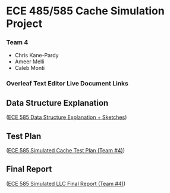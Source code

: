 # ECE 485/585 Cache Simulation Project
### Team 4
- Chris Kane-Pardy
- Ameer Melli
- Caleb Monti

### Overleaf Text Editor Live Document Links
## Data Structure Explanation
([ECE 585 Data Structure Explanation + Sketches](https://www.overleaf.com/read/krtsbsrbwmhw#35ddfa))
## Test Plan
([ECE 585 Simulated Cache Test Plan (Team #4)](https://www.overleaf.com/read/xwvqgmzzkpys#500038))
## Final Report
([ECE 585 Simulated LLC Final Report (Team #4)](https://www.overleaf.com/read/mdmtwcjswhsp#a56283))